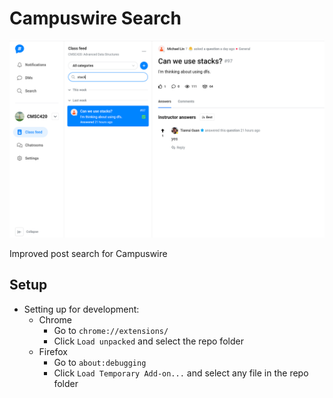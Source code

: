 # Campuswire Search

![logo](/images/screenshot_01.png)

Improved post search for Campuswire

## Setup
  - Setting up for development:
    - Chrome
	    - Go to `chrome://extensions/`
	    - Click `Load unpacked` and select the repo folder
    - Firefox
	    - Go to `about:debugging`
	    - Click `Load Temporary Add-on...` and select any file in the repo folder